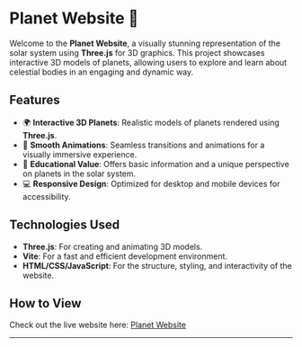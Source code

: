 # Planet Website 🌌

Welcome to the **Planet Website**, a visually stunning representation of the solar system using **Three.js** for 3D graphics. This project showcases interactive 3D models of planets, allowing users to explore and learn about celestial bodies in an engaging and dynamic way.

## Features
- 🌍 **Interactive 3D Planets**: Realistic models of planets rendered using **Three.js**.
- 🚀 **Smooth Animations**: Seamless transitions and animations for a visually immersive experience.
- 🌌 **Educational Value**: Offers basic information and a unique perspective on planets in the solar system.
- 💻 **Responsive Design**: Optimized for desktop and mobile devices for accessibility.

## Technologies Used
- **Three.js**: For creating and animating 3D models.
- **Vite**: For a fast and efficient development environment.
- **HTML/CSS/JavaScript**: For the structure, styling, and interactivity of the website.

## How to View
Check out the live website here: [Planet Website](https://piyushsupekar.github.io/Planet/)

---
